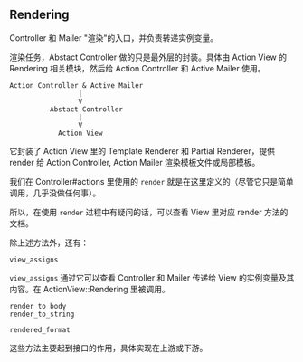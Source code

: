 ## Rendering

Controller 和 Mailer "渲染"的入口，并负责转递实例变量。

渲染任务，Abstact Controller 做的只是最外层的封装。具体由 Action View 的 Rendering 相关模块，然后给 Action Controller 和 Active Mailer 使用。

```
Action Controller & Active Mailer
                 |
                 V
          Abstact Controller
                 |
                 V
            Action View
```

它封装了 Action View 里的 Template Renderer 和 Partial Renderer，提供 render 给 Action Controller, Action Mailer 渲染模板文件或局部模板。

我们在 Controller#actions 里使用的 `render` 就是在这里定义的（尽管它只是简单调用，几乎没做任何事）。

所以，在使用 `render` 过程中有疑问的话，可以查看 View 里对应 render 方法的文档。

除上述方法外，还有：

```
view_assigns
```

`view_assigns` 通过它可以查看 Controller 和 Mailer 传递给 View 的实例变量及其内容。在 ActionView::Rendering 里被调用。

```
render_to_body
render_to_string
```

```
rendered_format
```

这些方法主要起到接口的作用，具体实现在上游或下游。
